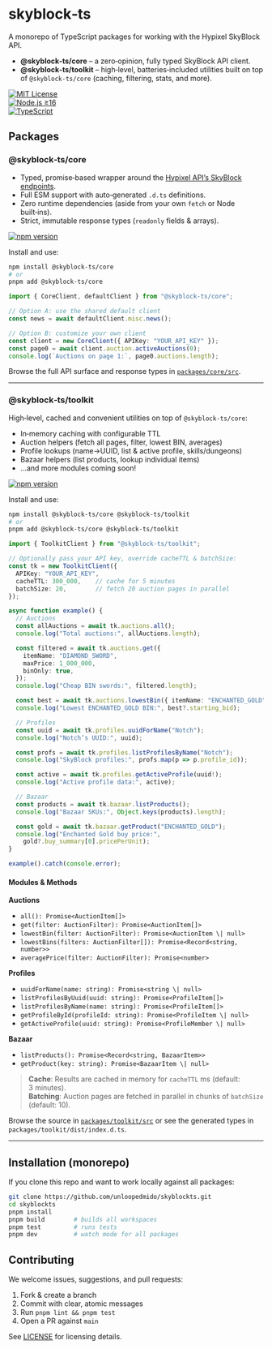 # skyblock‑ts

A monorepo of TypeScript packages for working with the Hypixel SkyBlock API.

- **@skyblock‑ts/core** – a zero‑opinion, fully typed SkyBlock API client.  
- **@skyblock‑ts/toolkit** – high‑level, batteries‑included utilities built on top of `@skyblock‑ts/core` (caching, filtering, stats, and more).

[![MIT License](https://img.shields.io/github/license/unloopedmido/skyblockts.svg)](LICENSE)  
[![Node.js ≥16](https://img.shields.io/badge/node-%3E%3D16.0.0-brightgreen.svg)](https://nodejs.org/)  
[![TypeScript](https://img.shields.io/badge/TypeScript-4.9%2B-blue.svg)](https://www.typescriptlang.org/)

## Packages

### @skyblock‑ts/core

- Typed, promise‑based wrapper around the [Hypixel API’s SkyBlock endpoints](https://api.hypixel.net/).  
- Full ESM support with auto‑generated `.d.ts` definitions.  
- Zero runtime dependencies (aside from your own `fetch` or Node built‑ins).  
- Strict, immutable response types (`readonly` fields & arrays).

[![npm version](https://img.shields.io/npm/v/@skyblock-ts/core.svg)](https://www.npmjs.com/package/@skyblock-ts/core)

Install and use:

```bash
npm install @skyblock‑ts/core
# or
pnpm add @skyblock‑ts/core
```

```ts
import { CoreClient, defaultClient } from "@skyblock‑ts/core";

// Option A: use the shared default client
const news = await defaultClient.misc.news();

// Option B: customize your own client
const client = new CoreClient({ APIKey: "YOUR_API_KEY" });
const page0 = await client.auction.activeAuctions(0);
console.log(`Auctions on page 1:`, page0.auctions.length);
```

Browse the full API surface and response types in [`packages/core/src`](https://github.com/unloopedmido/skyblockts/tree/main/packages/core/src).

---

### @skyblock‑ts/toolkit

High‑level, cached and convenient utilities on top of `@skyblock‑ts/core`:

- In‑memory caching with configurable TTL  
- Auction helpers (fetch all pages, filter, lowest BIN, averages)  
- Profile lookups (name→UUID, list & active profile, skills/dungeons)  
- Bazaar helpers (list products, lookup individual items)  
- …and more modules coming soon!

[![npm version](https://img.shields.io/npm/v/@skyblock-ts/toolkit.svg)](https://www.npmjs.com/package/@skyblock-ts/toolkit)

Install and use:

```bash
npm install @skyblock‑ts/core @skyblock‑ts/toolkit
# or
pnpm add @skyblock‑ts/core @skyblock‑ts/toolkit
```

```ts
import { ToolkitClient } from "@skyblock‑ts/toolkit";

// Optionally pass your API key, override cacheTTL & batchSize:
const tk = new ToolkitClient({
  APIKey: "YOUR_API_KEY",
  cacheTTL: 300_000,    // cache for 5 minutes
  batchSize: 20,        // fetch 20 auction pages in parallel
});

async function example() {
  // Auctions
  const allAuctions = await tk.auctions.all();
  console.log("Total auctions:", allAuctions.length);

  const filtered = await tk.auctions.get({
    itemName: "DIAMOND_SWORD",
    maxPrice: 1_000_000,
    binOnly: true,
  });
  console.log("Cheap BIN swords:", filtered.length);

  const best = await tk.auctions.lowestBin({ itemName: "ENCHANTED_GOLD" });
  console.log("Lowest ENCHANTED_GOLD BIN:", best?.starting_bid);

  // Profiles
  const uuid = await tk.profiles.uuidForName("Notch");
  console.log("Notch’s UUID:", uuid);

  const profs = await tk.profiles.listProfilesByName("Notch");
  console.log("SkyBlock profiles:", profs.map(p => p.profile_id));

  const active = await tk.profiles.getActiveProfile(uuid!);
  console.log("Active profile data:", active);

  // Bazaar
  const products = await tk.bazaar.listProducts();
  console.log("Bazaar SKUs:", Object.keys(products).length);

  const gold = await tk.bazaar.getProduct("ENCHANTED_GOLD");
  console.log("Enchanted Gold buy price:",
    gold?.buy_summary[0].pricePerUnit);
}

example().catch(console.error);
```

#### Modules & Methods

**Auctions**  

- `all(): Promise<AuctionItem[]>`  
- `get(filter: AuctionFilter): Promise<AuctionItem[]>`  
- `lowestBin(filter: AuctionFilter): Promise<AuctionItem \| null>`  
- `lowestBins(filters: AuctionFilter[]): Promise<Record<string, number>>`  
- `averagePrice(filter: AuctionFilter): Promise<number>`

**Profiles**  

- `uuidForName(name: string): Promise<string \| null>`  
- `listProfilesByUuid(uuid: string): Promise<ProfileItem[]>`  
- `listProfilesByName(name: string): Promise<ProfileItem[]>`  
- `getProfileById(profileId: string): Promise<ProfileItem \| null>`  
- `getActiveProfile(uuid: string): Promise<ProfileMember \| null>`

**Bazaar**  

- `listProducts(): Promise<Record<string, BazaarItem>>`  
- `getProduct(key: string): Promise<BazaarItem \| null>`

> **Cache**: Results are cached in memory for `cacheTTL` ms (default: 3 minutes).  
> **Batching**: Auction pages are fetched in parallel in chunks of `batchSize` (default: 10).

Browse the source in [`packages/toolkit/src`](https://github.com/unloopedmido/skyblockts/tree/main/packages/toolkit/src) or see the generated types in `packages/toolkit/dist/index.d.ts`.

---

## Installation (monorepo)

If you clone this repo and want to work locally against all packages:

```bash
git clone https://github.com/unloopedmido/skyblockts.git
cd skyblockts
pnpm install
pnpm build        # builds all workspaces
pnpm test         # runs tests
pnpm dev          # watch mode for all packages
```

## Contributing

We welcome issues, suggestions, and pull requests:

1. Fork & create a branch  
2. Commit with clear, atomic messages  
3. Run `pnpm lint && pnpm test`  
4. Open a PR against `main`

See [LICENSE](LICENSE) for licensing details.  
